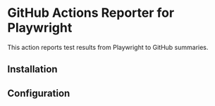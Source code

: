 # GitHub Actions Reporter for Playwright

This action reports test results from Playwright to GitHub summaries.

## Installation

## Configuration
